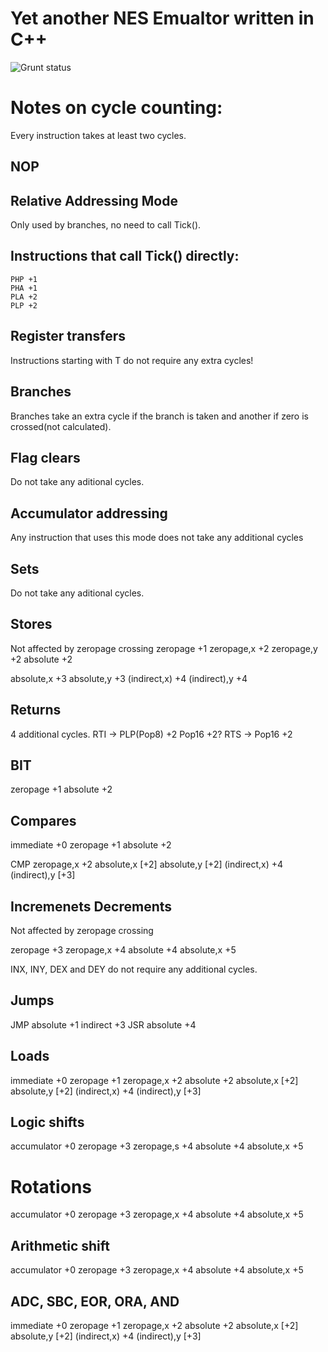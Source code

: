# Yet another NES Emualtor written in C++

![Grunt status](https://ci.appveyor.com/api/projects/status/github/elvircrn/NESEmu?branch=master&svg=true) 

# Notes on cycle counting:

Every instruction takes at least two cycles.

## NOP

## Relative Addressing Mode
Only used by branches, no need to call Tick().

## Instructions that call Tick() directly:
    PHP +1 
    PHA +1
    PLA +2
    PLP +2

## Register transfers
Instructions starting with T do not require any extra cycles!

## Branches
Branches take an extra cycle if the branch is taken and another if zero is
crossed(not calculated).

## Flag clears
Do not take any aditional cycles.

## Accumulator addressing
Any instruction that uses this mode does not take any additional cycles

## Sets
Do not take any aditional cycles.

## Stores
Not affected by zeropage crossing
zeropage   +1
zeropage,x +2
zeropage,y +2
absolute   +2

absolute,x   +3
absolute,y   +3
(indirect,x) +4
(indirect),y +4

## Returns
4 additional cycles.
RTI -> PLP(Pop8)  +2
       Pop16      +2?
RTS -> Pop16 +2

## BIT
zeropage +1
absolute +2

## Compares
immediate +0
zeropage  +1
absolute  +2

CMP
zeropage,x +2
absolute,x [+2]
absolute,y [+2]
(indirect,x) +4
(indirect),y [+3]


## Incremenets Decrements
Not affected by zeropage crossing

zeropage +3
zeropage,x +4
absolute +4
absolute,x +5

INX, INY, DEX and DEY do not require any additional cycles.

## Jumps
JMP
absolute +1
indirect +3
JSR
absolute +4

## Loads

immediate     +0
zeropage      +1
zeropage,x    +2
absolute      +2
absolute,x    [+2]
absolute,y    [+2]
(indirect,x)  +4
(indirect),y  [+3]


## Logic shifts
accumulator   +0
zeropage      +3
zeropage,s    +4
absolute      +4
absolute,x    +5

# Rotations
accumulator   +0
zeropage      +3
zeropage,x    +4
absolute      +4
absolute,x    +5

## Arithmetic shift
accumulator   +0
zeropage      +3
zeropage,x    +4
absolute      +4
absolute,x    +5


## ADC, SBC, EOR, ORA, AND
immediate     +0
zeropage      +1
zeropage,x    +2
absolute      +2
absolute,x    [+2]
absolute,y    [+2]
(indirect,x)  +4
(indirect),y  [+3]



